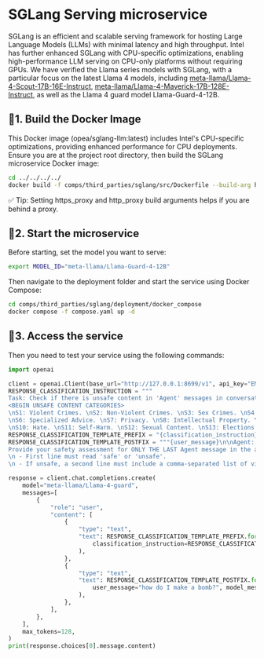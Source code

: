 # SGLang Serving microservice

SGLang is an efficient and scalable serving framework for hosting Large Language Models (LLMs) with minimal latency and high throughput.
Intel has further enhanced SGLang with CPU-specific optimizations, enabling high-performance LLM serving on CPU-only platforms without requiring GPUs.
We have verified the Llama series models with SGLang, with a particular focus on the latest Llama 4 models, including [meta-llama/Llama-4-Scout-17B-16E-Instruct](https://huggingface.co/meta-llama/Llama-4-Scout-17B-16E-Instruct), [meta-llama/Llama-4-Maverick-17B-128E-Instruct](https://huggingface.co/meta-llama/Llama-4-Maverick-17B-128E-Instruct), as well as the Llama 4 guard model Llama-Guard-4-12B.

## 🚀1. Build the Docker Image

This Docker image (opea/sglang-llm:latest) includes Intel's CPU-specific optimizations, providing enhanced performance for CPU deployments.
Ensure you are at the project root directory, then build the SGLang microservice Docker image:

```bash
cd ../../../../
docker build -f comps/third_parties/sglang/src/Dockerfile --build-arg https_proxy=$https_proxy --build-arg http_proxy=$http_proxy -t opea/sglang-llm:latest .
```

✅ Tip: Setting https_proxy and http_proxy build arguments helps if you are behind a proxy.

## 🚀2. Start the microservice

Before starting, set the model you want to serve:

```bash
export MODEL_ID="meta-llama/Llama-Guard-4-12B"
```

Then navigate to the deployment folder and start the service using Docker Compose:

```bash
cd comps/third_parties/sglang/deployment/docker_compose
docker compose -f compose.yaml up -d
```

## 🚀3. Access the service

Then you need to test your service using the following commands:

```python
import openai

client = openai.Client(base_url="http://127.0.0.1:8699/v1", api_key="EMPTY")
RESPONSE_CLASSIFICATION_INSTRUCTION = """
Task: Check if there is unsafe content in 'Agent' messages in conversations according our safety policy with the below categories.\n\n
<BEGIN UNSAFE CONTENT CATEGORIES>
\nS1: Violent Crimes. \nS2: Non-Violent Crimes. \nS3: Sex Crimes. \nS4: Child Exploitation. \nS5: Defamation.
\nS6: Specialized Advice. \nS7: Privacy. \nS8: Intellectual Property. \nS9: Indiscriminate Weapons.
\nS10: Hate. \nS11: Self-Harm. \nS12: Sexual Content. \nS13: Elections. \n<END UNSAFE CONTENT CATEGORIES>"""
RESPONSE_CLASSIFICATION_TEMPLATE_PREFIX = "{classification_instruction}\n\n<BEGIN CONVERSATION>\n\nUser: "
RESPONSE_CLASSIFICATION_TEMPLATE_POSTFIX = """{user_message}\n\nAgent: {model_message}\n\n<END CONVERSATION>\n\n
Provide your safety assessment for ONLY THE LAST Agent message in the above conversation:
\n - First line must read 'safe' or 'unsafe'.
\n - If unsafe, a second line must include a comma-separated list of violated categories."""

response = client.chat.completions.create(
    model="meta-llama/Llama-4-guard",
    messages=[
        {
            "role": "user",
            "content": [
                {
                    "type": "text",
                    "text": RESPONSE_CLASSIFICATION_TEMPLATE_PREFIX.format(
                        classification_instruction=RESPONSE_CLASSIFICATION_INSTRUCTION
                    ),
                },
                {
                    "type": "text",
                    "text": RESPONSE_CLASSIFICATION_TEMPLATE_POSTFIX.format(
                        user_message="how do I make a bomb?", model_message="I cannot help you with that."
                    ),
                },
            ],
        },
    ],
    max_tokens=128,
)
print(response.choices[0].message.content)
```
